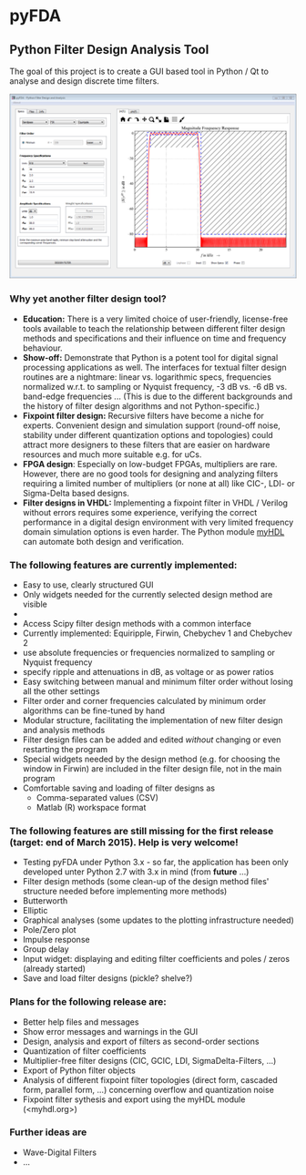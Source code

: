 pyFDA
======
## Python Filter Design Analysis Tool

The goal of this project is to create a GUI based tool in Python / Qt to analyse and design discrete time filters. 

![Screenshot](images/pyFDA_screenshot.PNG)

### Why yet another filter design tool?
* **Education:** There is a very limited choice of user-friendly, license-free tools available to teach the relationship between different filter design methods and specifications and their influence on time and frequency behaviour.
* **Show-off:** Demonstrate that Python is a potent tool for digital signal processing applications as well. The interfaces for textual filter design routines are a nightmare: linear vs. logarithmic specs, frequencies normalized w.r.t. to sampling or Nyquist frequency, -3 dB vs. -6 dB vs. band-edge frequencies ... (This is due to the different backgrounds and the history of filter design algorithms and not Python-specific.)
* **Fixpoint filter design:** Recursive filters have become a niche for experts. Convenient design and simulation support (round-off noise, stability under different quantization options and topologies) could attract more designers to these filters that are easier on hardware resources and much more suitable e.g. for uCs.
* **FPGA design**: Especially on low-budget FPGAs, multipliers are rare. However, there are no good tools for designing and analyzing filters requiring a limited number of multipliers (or none at all) like CIC-, LDI- or Sigma-Delta based designs.
* **Filter designs in VHDL:** Implementing a fixpoint filter in VHDL / Verilog without errors requires some experience, verifying the correct performance in a digital design environment with very limited frequency domain simulation options is even harder. The Python module [myHDL](http://myhdl.org) can automate both design and verification.


### The following features are currently implemented:

* Easy to use, clearly structured GUI
 * Only widgets needed for the currently selected design method are visible
 * 
* Access Scipy filter design methods with a common interface
 * Currently implemented: Equiripple, Firwin, Chebychev 1 and Chebychev 2 
 * use absolute frequencies or frequencies normalized to sampling or Nyquist frequency
 * specify ripple and attenuations in dB, as voltage or as power ratios
* Easy switching between manual and minimum filter order without losing all the other settings
 * Filter order and corner frequencies calculated by minimum order algorithms can be fine-tuned by hand
* Modular structure, facilitating the implementation of new filter design and analysis methods
 * Filter design files can be added and edited *without* changing or even restarting the program
 * Special widgets needed by the design method (e.g. for choosing the window in Firwin) are included in the filter design file, not in the main program
* Comfortable saving and loading of filter designs as
  * Comma-separated values (CSV)
  * Matlab (R) workspace format

### The following features are still missing for the first release (target: end of March 2015). Help is very welcome!
* Testing pyFDA under Python 3.x - so far, the application has been only developed unter Python 2.7 with 3.x in mind (from __future__ ...)
* Filter design methods (some clean-up of the design method files' structure needed before implementing more methods)
 * Butterworth
 * Elliptic
* Graphical analyses (some updates to the plotting infrastructure needed)
 * Pole/Zero plot
 * Impulse response
 * Group delay
* Input widget: displaying and editing filter coefficients and poles / zeros (already started)
* Save and load filter designs (pickle? shelve?)

### Plans for the following release are:
* Better help files and messages
* Show error messages and warnings in the GUI
* Design, analysis and export of filters as second-order sections
* Quantization of filter coefficients
* Multiplier-free filter designs (CIC, GCIC, LDI, SigmaDelta-Filters, ...)
* Export of Python filter objects
* Analysis of different fixpoint filter topologies (direct form, cascaded form, parallel form, ...) concerning overflow and quantization noise
* Fixpoint filter sythesis and export using the myHDL module (<myhdl.org>)

### Further ideas are
* Wave-Digital Filters
* ...


